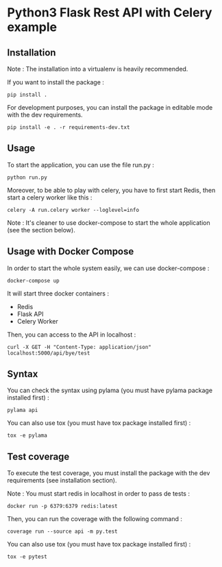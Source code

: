 # Python3 Flask Rest API with Celery example

## Installation

Note : The installation into a virtualenv is heavily recommended.

If you want to install the package :

```
pip install .
```

For development purposes, you can install the package in editable mode with the dev requirements.

```
pip install -e . -r requirements-dev.txt
```

## Usage

To start the application, you can use the file run.py :

```
python run.py
```

Moreover, to be able to play with celery, you have to first start Redis, then start a celery worker like this :

```
celery -A run.celery worker --loglevel=info
```

Note : It's cleaner to use docker-compose to start the whole application (see the section below).

## Usage with Docker Compose

In order to start the whole system easily, we can use docker-compose :

```
docker-compose up
```

It will start three docker containers :
- Redis
- Flask API
- Celery Worker

Then, you can access to the API in localhost :

```
curl -X GET -H "Content-Type: application/json" localhost:5000/api/bye/test
```

## Syntax

You can check the syntax using pylama (you must have pylama package installed first) :

```
pylama api
```

You can also use tox (you must have tox package installed first) :

```
tox -e pylama
```

## Test coverage

To execute the test coverage, you must install the package with the dev requirements (see installation section).

Note : You must start redis in localhost in order to pass de tests :

```
docker run -p 6379:6379 redis:latest
```

Then, you can run the coverage with the following command :

```
coverage run --source api -m py.test
```

You can also use tox (you must have tox package installed first) :

```
tox -e pytest
```
